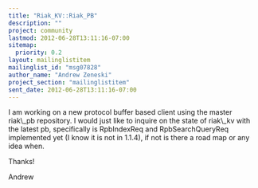 ```yaml
---
title: "Riak_KV::Riak_PB"
description: ""
project: community
lastmod: 2012-06-28T13:11:16-07:00
sitemap:
  priority: 0.2
layout: mailinglistitem
mailinglist_id: "msg07828"
author_name: "Andrew Zeneski"
project_section: "mailinglistitem"
sent_date: 2012-06-28T13:11:16-07:00
---
```



I am working on a new protocol buffer based client using the master riak\\_pb 
repository. I would just like to inquire on the state of riak\\_kv with the 
latest pb, specifically is RpbIndexReq and RpbSearchQueryReq implemented yet (I 
know it is not in 1.1.4), if not is there a road map or any idea when.

Thanks!

Andrew 
